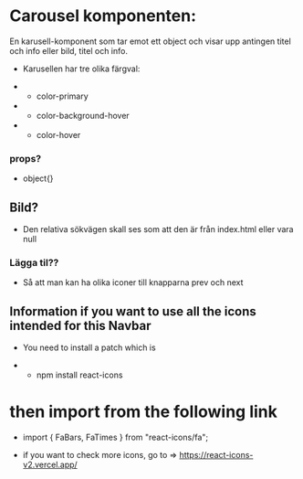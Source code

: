 # Carousel komponenten:

En karusell-komponent som tar emot ett object och visar upp antingen titel och info eller bild, titel och info.

* Karusellen har tre olika färgval:
- * color-primary
- * color-background-hover
- * color-hover

### props?
* object{}

## Bild?
* Den relativa sökvägen skall ses som att den är från index.html eller vara null

### Lägga til??
* Så att man kan ha olika iconer till knapparna prev och next


## Information if you want to use all the icons intended for this Navbar
* You need to install a patch which is

- * npm install react-icons

# then import from the following link
* import { FaBars, FaTimes } from "react-icons/fa";



- if you want to check more icons, go to =>
https://react-icons-v2.vercel.app/
